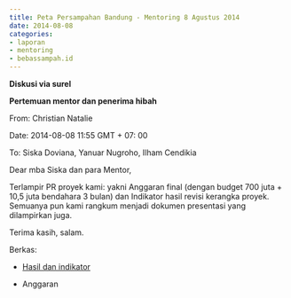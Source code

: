 ```yaml
---
title: Peta Persampahan Bandung - Mentoring 8 Agustus 2014
date: 2014-08-08
categories:
- laporan
- mentoring
- bebassampah.id
---
```


**Diskusi via surel**

**Pertemuan mentor dan penerima hibah**

From: Christian Natalie 

Date: 2014-08-08 11:55 GMT + 07: 00 

To: Siska Doviana, Yanuar Nugroho, Ilham Cendikia

Dear mba Siska dan para Mentor,

Terlampir PR proyek kami: yakni Anggaran final (dengan budget 700 juta + 10,5 juta bendahara 3 bulan) dan Indikator hasil revisi kerangka proyek. Semuanya pun kami rangkum menjadi dokumen presentasi yang dilampirkan juga.

Terima kasih, salam.

Berkas:

* [Hasil dan indikator](http://ciptamedia.org/wiki/Berkas:CMB_350_Anilawati_Peta_Persampahan_Hasil_dan_Indikator.pdf)

* Anggaran
